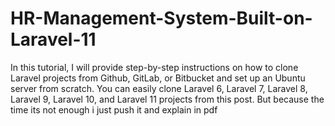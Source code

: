 # HR-Management-System-Built-on-Laravel-11
In this tutorial, I will provide step-by-step instructions on how to clone Laravel projects from Github, GitLab, or Bitbucket and set up an Ubuntu server from scratch. You can easily clone Laravel 6, Laravel 7, Laravel 8, Laravel 9, Laravel 10, and Laravel 11 projects from this post.
But because the time its not enough i just push it and explain in pdf
